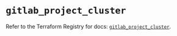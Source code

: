 # `gitlab_project_cluster`

Refer to the Terraform Registry for docs: [`gitlab_project_cluster`](https://registry.terraform.io/providers/gitlabhq/gitlab/16.9.1/docs/resources/project_cluster).
